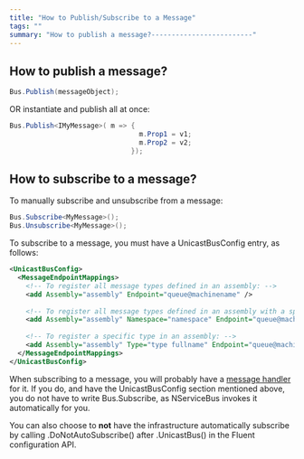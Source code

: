 ```yaml
---
title: "How to Publish/Subscribe to a Message"
tags: ""
summary: "How to publish a message?-------------------------"
---
```


How to publish a message?
-------------------------


```C#
Bus.Publish(messageObject);
```

 OR instantiate and publish all at once:


```C#
Bus.Publish<IMyMessage>( m => { 
                                m.Prop1 = v1; 
                                m.Prop2 = v2; 
                              });
```

 How to subscribe to a message?
------------------------------

To manually subscribe and unsubscribe from a message:


```C#
Bus.Subscribe<MyMessage>();    
Bus.Unsubscribe<MyMessage>();
```

 To subscribe to a message, you must have a UnicastBusConfig entry, as follows:


```XML
<UnicastBusConfig>
  <MessageEndpointMappings>
    <!-- To register all message types defined in an assembly: -->
    <add Assembly="assembly" Endpoint="queue@machinename" />
    
    <!-- To register all message types defined in an assembly with a specific namespace (it does not include sub namespaces): -->
    <add Assembly="assembly" Namespace="namespace" Endpoint="queue@machinename" />
    
    <!-- To register a specific type in an assembly: -->
    <add Assembly="assembly" Type="type fullname" Endpoint="queue@machinename" />
  </MessageEndpointMappings>
</UnicastBusConfig>
```

 When subscribing to a message, you will probably have a [message handler](how-do-i-handle-a-message.md) for it. If you do, and have the UnicastBusConfig section mentioned above, you do not have to write Bus.Subscribe, as NServiceBus invokes it automatically for you.

You can also choose to **not** have the infrastructure automatically subscribe by calling .DoNotAutoSubscribe() after .UnicastBus() in the Fluent configuration API.

